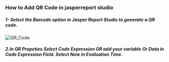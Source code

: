 <h3>How to Add QR Code in jasperreport studio</h3>
<h5>1- Select the Barcode option in Jasper Report Studio to generate a QR code.</h5>

![QR_Code](https://github.com/user-attachments/assets/1b5c3e79-ded8-4e0a-bac5-77dddc6c7c63)

<h5>2.In QR Propeties Select Code Expression OR add your variable Or Data in Code Expression Field. Select Now in Evaluation Time.</h5>




